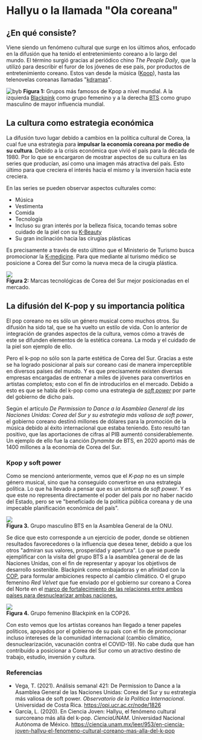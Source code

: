 # Hallyu o la llamada "Ola coreana"  

## ¿En qué consiste?  

Viene siendo un fenómeno cultural que surge en los últimos años, enfocado en la difusión que ha tenido el entretenimiento coreano a lo largo del mundo. El término surgió gracias al periódico chino *The People Daily*, que la utilizó para describir el furor de los jóvenes de ese país, por productos de entretenimiento coreano. Estos van desde la música ([Kpop](https://es.wikipedia.org/wiki/K-pop)), hasta las telenovelas coreanas llamadas "[kdramas](https://en.wikipedia.org/wiki/Korean_drama)".  

![byb](https://i2.wp.com/erizos.mx/wp-content/uploads/2021/01/blackpink-parasite-bts-orgullo-corea-del-sur.jpg?w=1280&ssl=1)
**Figura 1:** Grupos más famosos de Kpop a nivel mundial. A la izquierda [Blackpink](https://es.wikipedia.org/wiki/Blackpink) como grupo femenino y a la derecha [BTS](https://es.wikipedia.org/wiki/BTS) como grupo masculino de mayor influencia mundial.

## La cultura como estrategia económica  

La difusión tuvo lugar debido a cambios en la política cultural de Corea, la cual fue una estrategia para **impulsar la economía coreana por medio de su cultura**. Debido a la crisis económica que vivió el país para la década de 1980. Por lo que se encargaron de mostrar aspectos de su cultura en las series que producían, así como una imagen más atractiva del país. Esto último para que creciera el interés hacia el mismo y la inversión hacia este creciera. 

En las series se pueden observar aspectos culturales como:
- Música
- Vestimenta
- Comida
- Tecnología
- Incluso su gran interés por la belleza física, tocando temas sobre cuidado de la piel con su [K-Beauty](https://www.sportfem.es/2019/07/23/k-beauty-el-auge-de-la-cosmetica-coreana/) 
- Su gran inclinación hacia las cirugías plásticas  

Es precisamente a través de esto último que el Ministerio de Turismo busca promocionar la [K-medicine](https://asianortheast.com/seul-la-capital-mundial-del-turismo-medico/). Para que mediante al turismo médico se posicione a Corea del Sur como la nueva meca de la cirugía plástica.

![](https://github.com/margetmartinez/tarea01_Programacion/blob/main/Marcas_Coreadelsur.png)  
**Figura 2:** Marcas tecnológicas de Corea del Sur mejor posicionadas en el mercado. 

## La difusión del K-pop y su importancia política  
El pop coreano no es sólo un género musical como muchos otros. Su difusión ha sido tal, que se ha vuelto un estilo de vida. Con lo anterior de integración de grandes aspectos de la cultura, vemos cómo a través de este se difunden elementos de la estética coreana. La moda y el cuidado de la piel son ejemplo de ello. 

Pero el k-pop no sólo son la parte estética de Corea del Sur. Gracias a este se ha logrado posicionar al país sur coreano casi de manera imperceptible en diversos países del mundo. Y es que precisamente existen diversas empresas encargadas de entrenar a miles de jóvenes para convertirlos en artistas completos; esto con el fin de introducirlos en el mercado. Debido a esto es que se habla del k-pop como una estrategia de [*soft power*](https://es.wikipedia.org/wiki/Poder_blando) por parte del gobierno de dicho país.

Según el artículo *De Permission to Dance a la Asamblea General de las Naciones Unidas: Corea del Sur y su estrategia más valiosa de soft power*, el gobierno coreano destinó millones de dólares para la promoción de la música debido al éxito internacional que estaba teniendo. Esto resultó tan positivo, que las aportaciones de cifras al PIB aumentó considerablemente. Un ejemplo de ello fue la canción *Dynamite* de BTS, en 2020 aportó más de 1400 millones a la economía de Corea del Sur. 

### Kpop y soft power  

Como se mencionó anteriormente, vemos que el *K-pop* no es un simple género musical, sino que ha conseguido convertirse en una estrategia política. Lo que ha llevado a pensar que es un síntoma de *soft power*. Y es que este no representa directamente el poder del país por no haber nacido del Estado, pero se ve "beneficiado de la política pública coreana y de una impecable planificación económica del país". 

![](https://pbs.twimg.com/media/E_u5S1LX0Ac7Cz9?format=jpg&name=large)  
**Figura 3.** Grupo masculino BTS en la Asamblea General de la ONU.

Se dice que esto corresponde a un ejercicio de poder, donde se obtienen resultados favorecedores o la influencia que desea tener, debido a que los otros "admiran sus valores, prosperidad y apertura". Lo que se puede ejemplificar con la visita del grupo BTS a la asamblea general de de las Naciones Unidas, con el fin de representar y apoyar los objetivos de desarrollo sostenible. Blackpink como embajadoras y en afinidad con la [COP](https://www.uchile.cl/noticias/156507/que-es-la-cop), para formular ambiciones respecto al cambio climático. O el grupo femenino *Red Velvet* que fue enviado por el gobierno sur coreano a Corea del Norte en el [marco de fortalecimiento de las relaciones entre ambos países para desnuclearizar ambas naciones.](https://www.noraemagazine.com/2021/03/09/red-velvet-corea-del-norte/#:~:text=En%202018%2C%20Red%20Velvet%20tuvo,Norte%20y%20Corea%20del%20Sur.)

![](https://larepublica.pe/resizer/Zosey3-DiPKJN22fBZb9_Fd0-eE=/538x0/top/larepublica.pe/resizer/1LNjsAy6b8jq0imCiY2hrDi1qk4=/538x0/top/smart/cloudfront-us-east-1.images.arcpublishing.com/gruporepublica/FFAXBX3RBVDFVHPRO2HWTHOWLY.jpg)  
**Figura 4.** Grupo femenino Blackpink en la COP26.

Con esto vemos que los artistas coreanos han llegado a tener papeles políticos, apoyados por el gobierno de su país con el fin de promocionar incluso intereses de la comunidad internacional (cambio climático, desnuclearización, vacunación contra el COVID-19). No cabe duda que han contribuido a posicionar a Corea del Sur como un atractivo destino de trabajo, estudio, inversión y cultura.

### Referencias
- Vega, T. (2021). Análisis semanal 421: De Permission to Dance a la Asamblea General de las Naciones Unidas: Corea del Sur y su estrategia más valiosa de soft power. *Observatorio de la Política Internacional*. Universidad de Costa Rica. https://opi.ucr.ac.cr/node/1826  
- García, L. (2020). En Ciencia Joven: Hallyu, el fenómeno cultural surcoreano más allá del k-pop. *CienciaUNAM*. Universidad Nacional Autónoma de México. https://ciencia.unam.mx/leer/953/en-ciencia-joven-hallyu-el-fenomeno-cultural-coreano-mas-alla-del-k-pop
